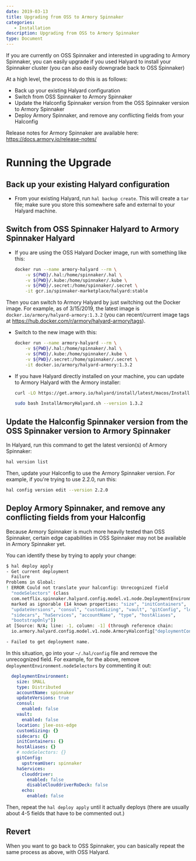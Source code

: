 ```yaml
---
date: 2019-03-13
title: Upgrading from OSS to Armory Spinnaker
categories:
   - Installation
description: Upgrading from OSS to Armory Spinnaker
type: Document
---
```


If you are currently on OSS Spinnaker and interested in upgrading to Armory Spinnaker, you can easily upgrade if you used Halyard to install your Spinnaker cluster (you can also easily downgrade back to OSS Spinnaker)

At a high level, the process to do this is as follows:
* Back up your existing Halyard configuration
* Switch from OSS Spinnaker to Armory Spinnaker
* Update the Halconfig Spinnaker version from the OSS Spinnaker version to Armory Spinnaker
* Deploy Armory Spinnaker, and remove any conflicting fields from your Halconfig

Release notes for Armory Spinnaker are available here: https://docs.armory.io/release-notes/

# Running the Upgrade
## Back up your existing Halyard configuration
* From your existing Halyard, run `hal backup create`.  This will create a `tar` file; make sure you store this somewhere safe and external to your Halyard machine.

## Switch from OSS Spinnaker Halyard to Armory Spinnaker Halyard

* If you are using the OSS Halyard Docker image, run with something like this:

    ```bash
    docker run --name armory-halyard --rm \
        -v ${PWD}/.hal:/home/spinnaker/.hal \
        -v ${PWD}/.kube:/home/spinnaker/.kube \
        -v ${PWD}/.secret:/home/spinnaker/.secret \
        -it gcr.io/spinnaker-marketplace/halyard:stable
    ```

Then you can switch to Armory Halyard by just switching out the Docker image.  For example, as of 3/15/2019, the latest image is `docker.io/armory/halyard-armory:1.3.2` (you can recent/current image tags at https://hub.docker.com/r/armory/halyard-armory/tags).  

* Switch to the new image with this:

    ```bash
    docker run --name armory-halyard --rm \
        -v ${PWD}/.hal:/home/spinnaker/.hal \
        -v ${PWD}/.kube:/home/spinnaker/.kube \
        -v ${PWD}/.secret:/home/spinnaker/.secret \
        -it docker.io/armory/halyard-armory:1.3.2
    ```

* If you have Halyard directly installed on your machine, you can update to Armory Halyard with the Armory installer:

    ```bash
    curl -LO https://get.armory.io/halyard/install/latest/macos/InstallArmoryHalyard.sh 

    sudo bash InstallArmoryHalyard.sh --version 1.3.2
    ```

## Update the Halconfig Spinnaker version from the OSS Spinnaker version to Armory Spinnaker

In Halyard, run this command to get the latest version(s) of Armory Spinnaker:

```bash
hal version list
```

Then, update your Halconfig to use the Armory Spinnaker version.  For example, if you're trying to use 2.2.0, run this:

```bash
hal config version edit --version 2.2.0
```

## Deploy Armory Spinnaker, and remove any conflicting fields from your Halconfig

Because Armory Spinnaker is much more heavily tested than OSS Spinnaker, certain edge capabilities in OSS Spinnaker may not be available in Armory Spinnaker yet.

You can identify these by trying to apply your change:

```bash
$ hal deploy apply
- Get current deployment
  Failure
Problems in Global:
! ERROR Could not translate your halconfig: Unrecognized field
  "nodeSelectors" (class
  com.netflix.spinnaker.halyard.config.model.v1.node.DeploymentEnvironment), not
  marked as ignorable (14 known properties: "size", "initContainers",
  "updateVersions", "consul", "customSizing", "vault", "gitConfig", "location",
  "sidecars", "haServices", "accountName", "type", "hostAliases",
  "bootstrapOnly"])
at [Source: N/A; line: -1, column: -1] (through reference chain:
  io.armory.halyard.config.model.v1.node.ArmoryHalconfig["deploymentConfigurations"]->java.util.ArrayList[0]->com.netflix.spinnaker.halyard.config.model.v1.node.ArmoryDeploymentConfiguration["deploymentEnvironment"]->com.netflix.spinnaker.halyard.config.model.v1.node.DeploymentEnvironment["nodeSelectors"])

- Failed to get deployment name.
```

In this situation, go into your `~/.hal/config` file and remove the unrecognized field.  For example, for the above, remove `deploymentEnvironment.nodeSelectors` by commenting it out:

```yml
  deploymentEnvironment:
    size: SMALL
    type: Distributed
    accountName: spinnaker
    updateVersions: true
    consul:
      enabled: false
    vault:
      enabled: false
    location: jlee-oss-edge
    customSizing: {}
    sidecars: {}
    initContainers: {}
    hostAliases: {}
    # nodeSelectors: {}
    gitConfig:
      upstreamUser: spinnaker
    haServices:
      clouddriver:
        enabled: false
        disableClouddriverRoDeck: false
      echo:
        enabled: false
```

Then, repeat the `hal deploy apply` until it actually deploys (there are usually about 4-5 fields that have to be commented out.)

## Revert
When you want to go back to OSS Spinnaker, you can basically repeat the same process as above, with OSS Halyard.